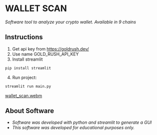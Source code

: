 # WALLET SCAN
*Software tool to analyze your crypto wallet. Available in 9 chains*

## Instructions
1. Get api key from https://goldrush.dev/
2. Use name GOLD_RUSH_API_KEY
3. Install streamlit
  ```bash
  pip install streamlit
  ```
4. Run project:
  ```bash
  streamlit run main.py
  ```
  
[wallet_scan.webm](https://github.com/user-attachments/assets/d052f6f4-ea01-4625-90a4-d42b0cc9d47b)

## About Software
- *Software was developed with python and streamlit to generate a GUI*
- *This software was developed for educational purposes only.*
